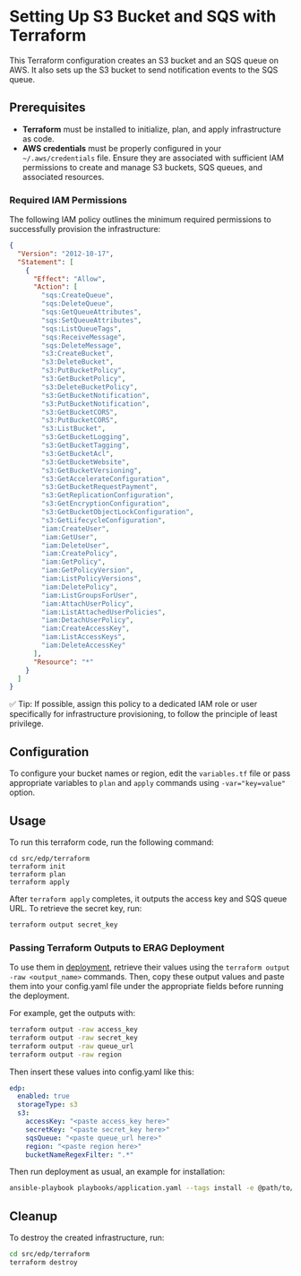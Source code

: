 # Setting Up S3 Bucket and SQS with Terraform

This Terraform configuration creates an S3 bucket and an SQS queue on AWS. It also sets up the S3 bucket to send notification events to the SQS queue.

## Prerequisites
 - **Terraform** must be installed to initialize, plan, and apply infrastructure as code.
 - **AWS credentials** must be properly configured in your `~/.aws/credentials` file. Ensure they are associated with sufficient IAM permissions to create and manage S3 buckets, SQS queues, and associated resources.

### Required IAM Permissions
The following IAM policy outlines the minimum required permissions to successfully provision the infrastructure:

```json
{
  "Version": "2012-10-17",
  "Statement": [
    {
      "Effect": "Allow",
      "Action": [
        "sqs:CreateQueue",
        "sqs:DeleteQueue",
        "sqs:GetQueueAttributes",
        "sqs:SetQueueAttributes",
        "sqs:ListQueueTags",
        "sqs:ReceiveMessage",
        "sqs:DeleteMessage",
        "s3:CreateBucket",
        "s3:DeleteBucket",
        "s3:PutBucketPolicy",
        "s3:GetBucketPolicy",
        "s3:DeleteBucketPolicy",
        "s3:GetBucketNotification",
        "s3:PutBucketNotification",
        "s3:GetBucketCORS",
        "s3:PutBucketCORS",
        "s3:ListBucket",
        "s3:GetBucketLogging",
        "s3:GetBucketTagging",
        "s3:GetBucketAcl",
        "s3:GetBucketWebsite",
        "s3:GetBucketVersioning",
        "s3:GetAccelerateConfiguration",
        "s3:GetBucketRequestPayment",
        "s3:GetReplicationConfiguration",
        "s3:GetEncryptionConfiguration",
        "s3:GetBucketObjectLockConfiguration",
        "s3:GetLifecycleConfiguration",
        "iam:CreateUser",
        "iam:GetUser",
        "iam:DeleteUser",
        "iam:CreatePolicy",
        "iam:GetPolicy",
        "iam:GetPolicyVersion",
        "iam:ListPolicyVersions",
        "iam:DeletePolicy",
        "iam:ListGroupsForUser",
        "iam:AttachUserPolicy",
        "iam:ListAttachedUserPolicies",
        "iam:DetachUserPolicy",
        "iam:CreateAccessKey",
        "iam:ListAccessKeys",
        "iam:DeleteAccessKey"
      ],
      "Resource": "*"
    }
  ]
}
```
✅ Tip: If possible, assign this policy to a dedicated IAM role or user specifically for infrastructure provisioning, to follow the principle of least privilege.

## Configuration
To configure your bucket names or region, edit the `variables.tf` file or pass appropriate variables to `plan` and `apply` commands using `-var="key=value"` option.

## Usage
To run this terraform code, run the following command:

```
cd src/edp/terraform
terraform init
terraform plan
terraform apply
```

After `terraform apply` completes, it outputs the access key and SQS queue URL. To retrieve the secret key, run:

```bash
terraform output secret_key
```

### Passing Terraform Outputs to ERAG Deployment
To use them in [deployment](../../../deployment/README.md), retrieve their values using the `terraform output -raw <output_name>` commands. Then, copy these output values and paste them into your config.yaml file under the appropriate fields before running the deployment.

For example, get the outputs with:

```bash
terraform output -raw access_key
terraform output -raw secret_key
terraform output -raw queue_url
terraform output -raw region
```

Then insert these values into config.yaml like this:

```yaml
edp:
  enabled: true
  storageType: s3
  s3:
    accessKey: "<paste access_key here>"
    secretKey: "<paste secret_key here>"
    sqsQueue: "<paste queue_url here>"
    region: "<paste region here>"
    bucketNameRegexFilter: ".*"
```

Then run deployment as usual, an example for installation:
```bash
ansible-playbook playbooks/application.yaml --tags install -e @path/to/your/config.yaml
```

## Cleanup
To destroy the created infrastructure, run:

```bash
cd src/edp/terraform
terraform destroy
```
